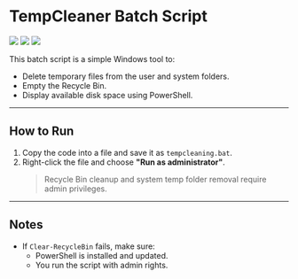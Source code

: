 # TempCleaner Batch Script 

<img src="https://img.shields.io/badge/Author-farnaztr-red" />    <img src="https://img.shields.io/badge/Project-TempCleaner-black" />   <img src="https://img.shields.io/github/stars/farnaztr/TempCleaner?style=social" />

This batch script is a simple Windows tool to:
- Delete temporary files from the user and system folders.
- Empty the Recycle Bin.
- Display available disk space using PowerShell.



---

##  How to Run

1. Copy the code into a file and save it as `tempcleaning.bat`.
2. Right-click the file and choose **"Run as administrator"**.
   > Recycle Bin cleanup and system temp folder removal require admin privileges.

---

## Notes
- If `Clear-RecycleBin` fails, make sure:
  - PowerShell is installed and updated.
  - You run the script with admin rights.

